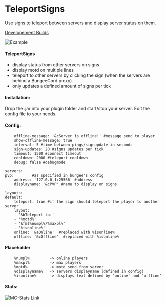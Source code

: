 # TeleportSigns
Use signs to teleport between servers and display server status on them.

[Developement Builds](http://ci.zh32.de/job/TeleportSigns)

![Example](http://i.imgur.com/O731Xgs.png)

#### TeleportSigns

 * display status from other servers on signs
 * display motd on multiple lines
 * teleport to other servers by clicking the sign (when the servers are behind a BungeeCord proxy)
 * only updates a defined amount of signs per tick

#### Installation:

Drop the .jar into your plugin folder and start/stop your server. Edit the config file to your needs.


#### Config:

        offline-message: '&cServer is offline!' #message send to player
        show-offline-message: true 
        interval: 5 #time between pings/signupdate in seconds
        sign-updates: 20 #signs updates per tick 
        timeout: 1500 #connect timeout
        cooldown: 2000 #teleport cooldown 
        debug: false #debugmode

	servers:
  	pvp:        #as specified in bungee's config
    	address: '127.0.0.1:25566' #address
    	displayname: '&cPVP' #name to display on signs

	layouts:
  	default:
    	teleport: true #if the sign should teleport the player to another server
    	layout:
        - '&bTeleport to:'
        - '%motd%'
        - '&f&l%numpl%/%maxpl%'
        - '%isonline%'
    	online: '&aOnline'  #replaced with %isonline%
    	offline: '&cOffline'  #replaced with %isonline%

#### Placeholder

        %numpl%         -> online players
        %maxpl%         -> max players
        %motd%          -> motd send from server
        %displayname%   -> servers displayname (defined in config)
        %isonline%      -> displays text defined by 'online' and 'offline'
        
#### Stats:

![MC-Stats](http://api.mcstats.org/signature/TeleportSigns.png)
[Link](http://mcstats.org/plugin/TeleportSigns)